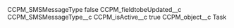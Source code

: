 <?xml version="1.0" encoding="UTF-8"?>
<CustomMetadata xmlns="http://soap.sforce.com/2006/04/metadata" xmlns:xsi="http://www.w3.org/2001/XMLSchema-instance" xmlns:xsd="http://www.w3.org/2001/XMLSchema">
    <label>CCPM_SMSMessageType</label>
    <protected>false</protected>
    <values>
        <field>CCPM_fieldtobeUpdated__c</field>
        <value xsi:type="xsd:string">CCPM_SMSMessageType__c</value>
    </values>
    <values>
        <field>CCPM_isActive__c</field>
        <value xsi:type="xsd:boolean">true</value>
    </values>
    <values>
        <field>CCPM_object__c</field>
        <value xsi:type="xsd:string">Task</value>
    </values>
</CustomMetadata>
